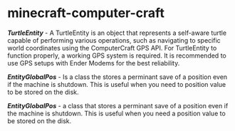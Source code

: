 # minecraft-computer-craft

  <i><b>TurtleEntity</b></i> - A TurtleEntity is an object that represents a self-aware turtle capable of performing various operations, such as navigating to specific world coordinates using the ComputerCraft GPS API. For TurtleEntity to function properly, a working GPS system is required. It is recommended to use GPS setups with Ender Modems for the best reliability.

 <i><b>EntityGlobalPos</b></i> - Is a class the stores a perminant save of a position even if the machine is shutdown. This is useful when you need to
 position value to be stored on the disk.

 <i><b>EntityGlobalPos</b></i> - a class that stores a perminant save of a position even if the machine is shutdown. This is useful when you need a
 position value to be stored on the disk.

